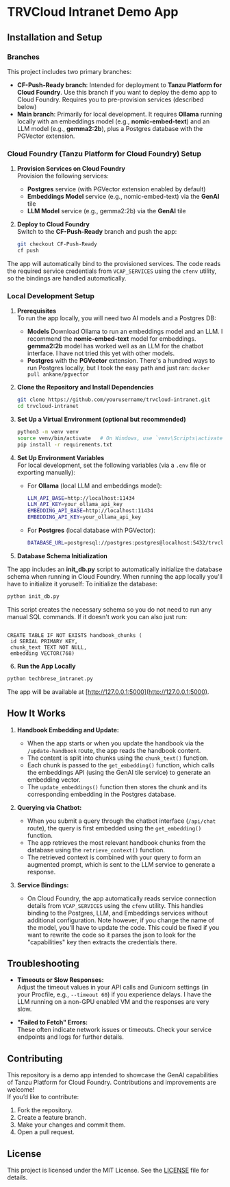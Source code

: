 # TRVCloud Intranet Demo App

## Installation and Setup

### Branches
This project includes two primary branches:

- **CF-Push-Ready branch**: Intended for deployment to **Tanzu Platform for Cloud Foundry**. Use this branch if you want to deploy the demo app to Cloud Foundry.  Requires you to pre-provision services (described below)
- **Main branch**: Primarily for local development. It requires **Ollama** running locally with an embeddings model (e.g., **nomic-embed-text**) and an LLM model (e.g., **gemma2:2b**), plus a Postgres database with the PGVector extension.

### Cloud Foundry (Tanzu Platform for Cloud Foundry) Setup

1. **Provision Services on Cloud Foundry**  
   Provision the following services:
   - **Postgres** service (with PGVector extension enabled by default)
   - **Embeddings Model** service (e.g., nomic-embed-text) via the **GenAI** tile
   - **LLM Model** service (e.g., gemma2:2b) via the **GenAI** tile

2. **Deploy to Cloud Foundry**  
   Switch to the **CF-Push-Ready** branch and push the app:
   ```bash
   git checkout CF-Push-Ready
   cf push

The app will automatically bind to the provisioned services. The code reads the required service credentials from `VCAP_SERVICES` using the `cfenv` utility, so the bindings are handled automatically.

### Local Development Setup

1. **Prerequisites**  
   To run the app locally, you will need two AI models and a Postgres DB:
   - **Models** Download Ollama to run an embeddings model and an LLM.  I recommend the **nomic-embed-text** model for embeddings.  **gemma2:2b** model has worked well as an LLM for the chatbot interface.  I have not tried this yet with other models.
   - **Postgres** with the **PGVector** extension.  There's a hundred ways to run Postgres locally, but I took the easy path and just ran: `docker pull ankane/pgvector`

2. **Clone the Repository and Install Dependencies**
   ```bash
   git clone https://github.com/yourusername/trvcloud-intranet.git
   cd trvcloud-intranet
   ```

3. **Set Up a Virtual Environment (optional but recommended)**
   ```bash
   python3 -m venv venv
   source venv/bin/activate   # On Windows, use `venv\Scripts\activate`
   pip install -r requirements.txt
   ```

4. **Set Up Environment Variables**  
   For local development, set the following variables (via a `.env` file or exporting manually):
   - For **Ollama** (local LLM and embeddings model):
     ```bash
     LLM_API_BASE=http://localhost:11434
     LLM_API_KEY=your_ollama_api_key
     EMBEDDING_API_BASE=http://localhost:11434
     EMBEDDING_API_KEY=your_ollama_api_key
     ```
   - For **Postgres** (local database with PGVector):
     ```bash
     DATABASE_URL=postgresql://postgres:postgres@localhost:5432/trvcloud
     ```
5. **Database Schema Initialization**

The app includes an **init_db.py** script to automatically initialize the database schema when running in Cloud Foundry.  When running the app locally you'll have to initialize it yoruself:
To initialize the database:
```bash
python init_db.py
```
This script creates the necessary schema so you do not need to run any manual SQL commands.  If it doesn't work you can also just run:

   ```CREATE EXTENSION vector;

   CREATE TABLE IF NOT EXISTS handbook_chunks (
    id SERIAL PRIMARY KEY,
    chunk_text TEXT NOT NULL,
    embedding VECTOR(768)
   ```

6. **Run the App Locally**
```bash
python techbrese_intranet.py
```
The app will be available at [http://127.0.0.1:5000](http://127.0.0.1:5000).



## How It Works

1. **Handbook Embedding and Update:**  
   - When the app starts or when you update the handbook via the `/update-handbook` route, the app reads the handbook content.
   - The content is split into chunks using the `chunk_text()` function.
   - Each chunk is passed to the `get_embedding()` function, which calls the embeddings API (using the GenAI tile service) to generate an embedding vector.
   - The `update_embeddings()` function then stores the chunk and its corresponding embedding in the Postgres database.

2. **Querying via Chatbot:**  
   - When you submit a query through the chatbot interface (`/api/chat` route), the query is first embedded using the `get_embedding()` function.
   - The app retrieves the most relevant handbook chunks from the database using the `retrieve_context()` function.
   - The retrieved context is combined with your query to form an augmented prompt, which is sent to the LLM service to generate a response.

3. **Service Bindings:**  
   - On Cloud Foundry, the app automatically reads service connection details from `VCAP_SERVICES` using the `cfenv` utility. This handles binding to the Postgres, LLM, and Embeddings services without additional configuration.  Note however, if you change the name of the model, you'll have to update the code.  This could be fixed if you want to rewrite the code so it parses the json to look for the "capabilities" key then extracts the credentials there.  

## Troubleshooting

- **Timeouts or Slow Responses:**  
  Adjust the timeout values in your API calls and Gunicorn settings (in your Procfile, e.g., `--timeout 60`) if you experience delays.  I have the LLM running on a non-GPU enabled VM and the responses are very slow.  
  
- **"Failed to Fetch" Errors:**  
  These often indicate network issues or timeouts. Check your service endpoints and logs for further details.

## Contributing

This repository is a demo app intended to showcase the GenAI capabilities of Tanzu Platform for Cloud Foundry. Contributions and improvements are welcome!  
If you’d like to contribute:
1. Fork the repository.
2. Create a feature branch.
3. Make your changes and commit them.
4. Open a pull request.

## License

This project is licensed under the MIT License. See the [LICENSE](LICENSE) file for details.
```








